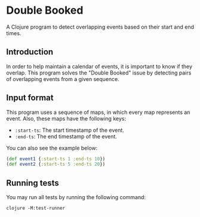 # Double Booked

A Clojure program to detect overlapping events based on their start and end times.

## Introduction

In order to help maintain a calendar of events, it is important to know if they overlap. This program solves the "Double Booked" issue by detecting pairs of overlapping events from a given sequence.

## Input format

This program uses a sequence of maps, in which every map represents an event. Also, these maps have the following keys:

- `:start-ts`: The start timestamp of the event.
- `:end-ts`: The end timestamp of the event.

You can also see the example below:
```clojure
(def event1 {:start-ts 1 :end-ts 10})
(def event2 {:start-ts 5 :end-ts 20})
```

## Running tests

You may run all tests by running the following command:

```clojure -M:test-runner```
